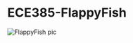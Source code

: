 # ECE385-FlappyFish
![FlappyFish pic](https://github.com/yamchanz/ECE385-FlappyFish/tree/main/misc/flappy.PNG?raw=true)
